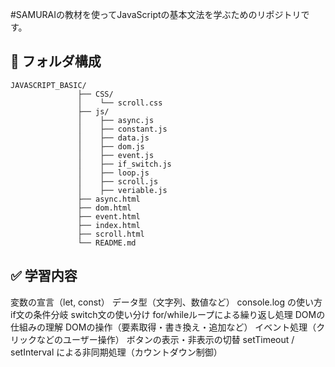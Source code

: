 #SAMURAIの教材を使ってJavaScriptの基本文法を学ぶためのリポジトリです。
## 📁 フォルダ構成 
<pre><code>JAVASCRIPT_BASIC/ 
               ├── CSS/ 
               │    └── scroll.css 
               ├── js/
               │    ├── async.js 
               │    ├── constant.js
               │    ├── data.js
               │    ├── dom.js
               │    ├── event.js
               │    ├── if_switch.js 
               │    ├── loop.js 
               │    ├── scroll.js
               │    ├── veriable.js
               ├── async.html 
               ├── dom.html 
               ├── event.html
               ├── index.html  
               ├── scroll.html
               └── README.md</code></pre>
## ✅ 学習内容
変数の宣言（let, const）
データ型（文字列、数値など）
console.log の使い方
if文の条件分岐
switch文の使い分け
for/whileループによる繰り返し処理
DOMの仕組みの理解
DOMの操作（要素取得・書き換え・追加など）
イベント処理（クリックなどのユーザー操作）
ボタンの表示・非表示の切替
setTimeout / setInterval による非同期処理（カウントダウン制御）
